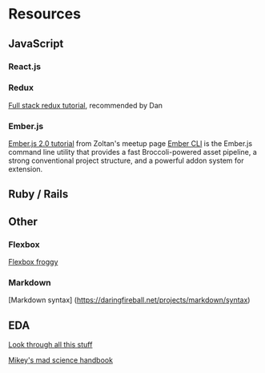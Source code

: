# Resources

## JavaScript

### React.js

### Redux
[Full stack redux tutorial](http://teropa.info/blog/2015/09/10/full-stack-redux-tutorial.html), recommended by Dan

### Ember.js
[Ember.js 2.0 tutorial](http://www.yoember.com/) from Zoltan's meetup page
[Ember CLI](http://ember-cli.com/) is the Ember.js command line utility that provides a fast Broccoli-powered asset pipeline, a strong conventional project structure, and a powerful addon system for extension. 

## Ruby / Rails

## Other

### Flexbox
[Flexbox froggy](http://flexboxfroggy.com/)

### Markdown

[Markdown syntax] (https://daringfireball.net/projects/markdown/syntax)

## EDA

[Look through all this stuff](https://github.com/ahdinosaur/craftworks-todomvc)

[Mikey's mad science handbook](https://github.com/ahdinosaur/mad-science-handbook)

